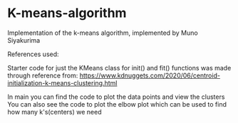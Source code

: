 # K-means-algorithm

Implementation of the k-means algorithm, implemented by Muno Siyakurima

References used:

Starter code for just the KMeans class for init() and fit() functions was made through reference from: 
https://www.kdnuggets.com/2020/06/centroid-initialization-k-means-clustering.html

In main you can find the code to plot the data points and view the clusters
You can also see the code to plot the elbow plot which can be used to find how many k's(centers) we need